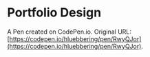 # Portfolio Design

A Pen created on CodePen.io. Original URL: [https://codepen.io/hluebbering/pen/RwyQJor](https://codepen.io/hluebbering/pen/RwyQJor).

